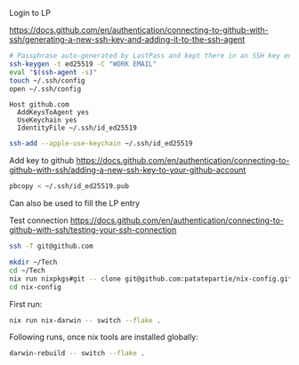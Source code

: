 Login to LP

https://docs.github.com/en/authentication/connecting-to-github-with-ssh/generating-a-new-ssh-key-and-adding-it-to-the-ssh-agent

```bash
# Passphrase auto-generated by LastPass and kept there in an SSH key entry
ssh-keygen -t ed25519 -C "WORK EMAIL"
eval "$(ssh-agent -s)"
touch ~/.ssh/config
open ~/.ssh/config
```

```
Host github.com
  AddKeysToAgent yes
  UseKeychain yes
  IdentityFile ~/.ssh/id_ed25519
```

```bash
ssh-add --apple-use-keychain ~/.ssh/id_ed25519
```

Add key to github
https://docs.github.com/en/authentication/connecting-to-github-with-ssh/adding-a-new-ssh-key-to-your-github-account

```bash
pbcopy < ~/.ssh/id_ed25519.pub
```
Can also be used to fill the LP entry

Test connection
https://docs.github.com/en/authentication/connecting-to-github-with-ssh/testing-your-ssh-connection
```bash
ssh -T git@github.com
```

```bash
mkdir ~/Tech
cd ~/Tech
nix run nixpkgs#git -- clone git@github.com:patatepartie/nix-config.git
cd nix-config
```

First run:
```bash
nix run nix-darwin -- switch --flake .
```

Following runs, once nix tools are installed globally:
```bash
darwin-rebuild -- switch --flake .
```
